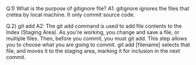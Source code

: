 Q.1) What is the purpose of gitignore file?
A1: gitignore ignores the files that cretea by local machine. It only commit source code.

Q.2) git add
A2: The git add command is used to add file contents to the Index (Staging Area).
As you're working, you change and save a file, or multiple files. Then, before you commit, you must git add. This step allows you to choose what you are going to commit. git add [filename] selects that file, and moves it to the staging area, marking it for inclusion in the next commit.
